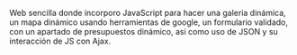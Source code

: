 Web sencilla donde incorporo JavaScript para hacer una galeria dinámica, un mapa dinámico usando herramientas de google, un formulario validado, con un apartado de presupuestos dinámico, asi como uso de JSON y su interacción de JS con Ajax.
